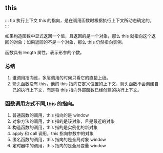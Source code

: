 ## this

::: tip 执行上下文
this 的指向，是在调用函数时根据执行上下文所动态确定的。
:::

如果构造函数中显式返回一个值，且返回的是一个对象，那么 this 就指向这个返回的对象；如果返回的不是一个对象，那么 this 仍然指向实例。

函数具有 length 属性，表示形参的个数。

### 总结

1. 谁调用指向谁，多层调用的时候只看它的直接上级。
2. 箭头函数没有 this，他的 this 指向它定义位置的上下文，箭头函数不会创建自己的执行上下文，而是将 this 指向外部函数已经创建的执行上下文。

### 函数调用方式不同,this 的指向。

1. 普通函数的调用，this 指向的是 window
2. 对象方法的调用，this 指的是该对象，且是最近的对象
3. 构造函数的调用，this 指的是实例化的新对象
4. apply 和 call 调用，this 指向参数中的对象
5. 匿名函数的调用，this 指向的是全局对象 window
6. 定时器中的调用，this 指向的是全局变量 window
